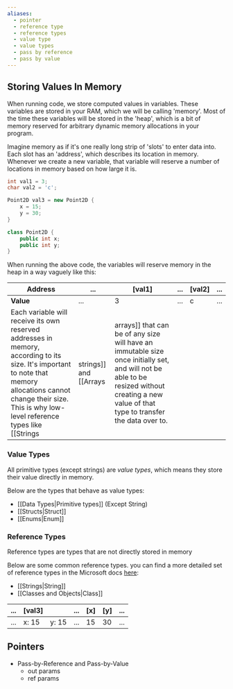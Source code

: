 ```yaml
---
aliases:
  - pointer
  - reference type
  - reference types
  - value type
  - value types
  - pass by reference
  - pass by value
---
```

## Storing Values In Memory

When running code, we store computed values in variables. These variables are stored in your RAM, which we will be calling 'memory'. Most of the time these variables will be stored in the 'heap', which is a bit of memory reserved for arbitrary dynamic memory allocations in your program.

Imagine memory as if it's one really long strip of 'slots' to enter data into. Each slot has an 'address', which describes its location in memory. Whenever we create a new variable, that variable will reserve a number of locations in memory based on how large it is. 

```cs
int val1 = 3;
char val2 = 'c';

Point2D val3 = new Point2D {
	x = 15;
	y = 30;
}

class Point2D {
	public int x;
	public int y;
}
```

When running the above code, the variables will reserve memory in the heap in a way vaguely like this:

| **Address** | ... | \[val1\] | ... | \[val2\] | ... |
| ----------- | --- | -------- | --- | -------- | --- |
| **Value**   | ... | 3        | ... | c        | ... |
Each variable will receive its own reserved addresses in memory, according to its size. It's important to note that memory allocations cannot change their size. This is why low-level reference types like [[Strings|strings]] and [[Arrays|arrays]] that can be of any size will have an immutable size once initially set, and will not be able to be resized without creating a new value of that type to transfer the data over to.

### Value Types
All primitive types (except strings) are *value types*, which means they store their value directly in memory. 

Below are the types that behave as value types:
- [[Data Types|Primitive types]] (Except String)
- [[Structs|Struct]]
- [[Enums|Enum]]

### Reference Types
Reference types are types that are not directly stored in memory


Below are some common reference types. you can find a more detailed set of reference types in the Microsoft docs [here](https://learn.microsoft.com/en-us/dotnet/csharp/language-reference/keywords/reference-types):
- [[Strings|String]]
- [[Classes and Objects|Class]]



| ... | \[val3\] |       | ... | \[x\] | \[y\] | ... |
| --- | -------- | ----- | --- | ----- | ----- | --- |
| ... | x: 15    | y: 15 | ... | 15    | 30    | ... |
## Pointers

- Pass-by-Reference and Pass-by-Value
	- out params
	- ref params